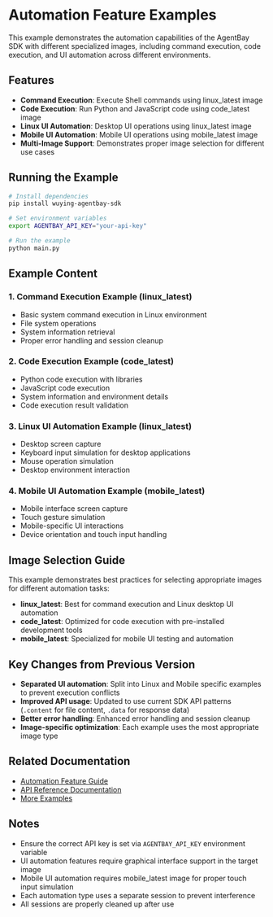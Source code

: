 # Automation Feature Examples

This example demonstrates the automation capabilities of the AgentBay SDK with different specialized images, including command execution, code execution, and UI automation across different environments.

## Features

- **Command Execution**: Execute Shell commands using linux_latest image
- **Code Execution**: Run Python and JavaScript code using code_latest image
- **Linux UI Automation**: Desktop UI operations using linux_latest image
- **Mobile UI Automation**: Mobile UI operations using mobile_latest image
- **Multi-Image Support**: Demonstrates proper image selection for different use cases

## Running the Example

```bash
# Install dependencies
pip install wuying-agentbay-sdk

# Set environment variables
export AGENTBAY_API_KEY="your-api-key"

# Run the example
python main.py
```

## Example Content

### 1. Command Execution Example (linux_latest)
- Basic system command execution in Linux environment
- File system operations
- System information retrieval
- Proper error handling and session cleanup

### 2. Code Execution Example (code_latest)
- Python code execution with libraries
- JavaScript code execution
- System information and environment details
- Code execution result validation

### 3. Linux UI Automation Example (linux_latest)
- Desktop screen capture
- Keyboard input simulation for desktop applications
- Mouse operation simulation
- Desktop environment interaction

### 4. Mobile UI Automation Example (mobile_latest)
- Mobile interface screen capture
- Touch gesture simulation
- Mobile-specific UI interactions
- Device orientation and touch input handling

## Image Selection Guide

This example demonstrates best practices for selecting appropriate images for different automation tasks:

- **linux_latest**: Best for command execution and Linux desktop UI automation
- **code_latest**: Optimized for code execution with pre-installed development tools
- **mobile_latest**: Specialized for mobile UI testing and automation

## Key Changes from Previous Version

- **Separated UI automation**: Split into Linux and Mobile specific examples to prevent execution conflicts
- **Improved API usage**: Updated to use current SDK API patterns (`.content` for file content, `.data` for response data)
- **Better error handling**: Enhanced error handling and session cleanup
- **Image-specific optimization**: Each example uses the most appropriate image type

## Related Documentation

- [Automation Feature Guide](../../../../docs/guides/automation.md)
- [API Reference Documentation](../api/)
- [More Examples](../)

## Notes

- Ensure the correct API key is set via `AGENTBAY_API_KEY` environment variable
- UI automation features require graphical interface support in the target image
- Mobile UI automation requires mobile_latest image for proper touch input simulation
- Each automation type uses a separate session to prevent interference
- All sessions are properly cleaned up after use